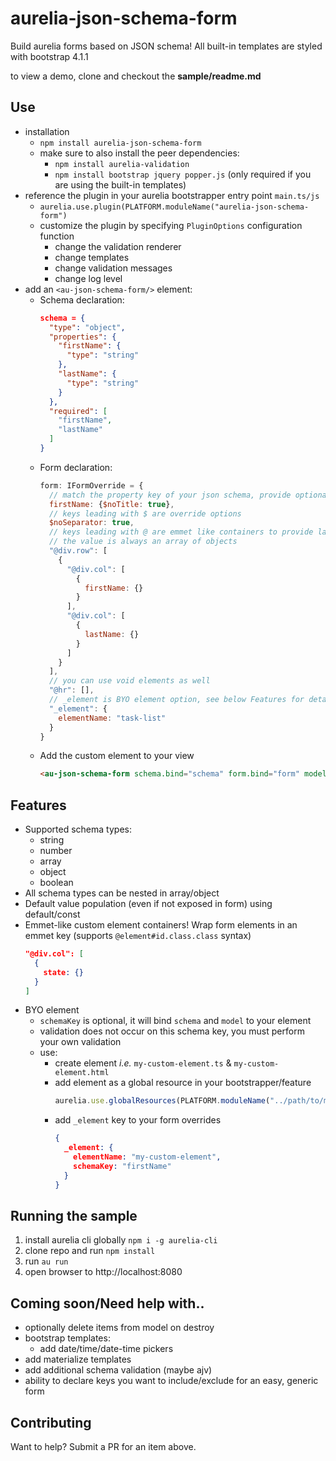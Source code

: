 # aurelia-json-schema-form

Build aurelia forms based on JSON schema! All built-in templates are styled with bootstrap 4.1.1

to view a demo, clone and checkout the **sample/readme.md**

## Use

- installation
  - `npm install aurelia-json-schema-form`
  - make sure to also install the peer dependencies: 
    - `npm install aurelia-validation`
    - `npm install bootstrap jquery popper.js` (only required if you are using the built-in templates)
- reference the plugin in your aurelia bootstrapper entry point `main.ts/js`
  - `aurelia.use.plugin(PLATFORM.moduleName("aurelia-json-schema-form")`
  - customize the plugin by specifying `PluginOptions` configuration function
    - change the validation renderer
    - change templates
    - change validation messages
    - change log level
- add an `<au-json-schema-form/>` element:
  - Schema declaration:
    ```json
    schema = {
      "type": "object",
      "properties": {
        "firstName": {
          "type": "string"
        },
        "lastName": {
          "type": "string"
        }
      },
      "required": [
        "firstName",
        "lastName"
      ]
    }
    ```
  - Form declaration:
    ```javascript
    form: IFormOverride = {
      // match the property key of your json schema, provide optional nested properties/overrides
      firstName: {$noTitle: true},
      // keys leading with $ are override options
      $noSeparator: true,
      // keys leading with @ are emmet like containers to provide layouting, see below Features for details
      // the value is always an array of objects
      "@div.row": [
        {
          "@div.col": [
            {
              firstName: {}
            }
          ],
          "@div.col": [
            {
              lastName: {}
            }
          ]
        }
      ],
      // you can use void elements as well
      "@hr": [],
      // _element is BYO element option, see below Features for details
      "_element": {
        elementName: "task-list"
      }
    }
    ```
  - Add the custom element to your view
    ```html
    <au-json-schema-form schema.bind="schema" form.bind="form" model.two-way="model" options.bind="{validateOnRender: true}"></au-json-schema-form>
    ```

## Features

- Supported schema types:
  - string
  - number
  - array
  - object
  - boolean
- All schema types can be nested in array/object
- Default value population (even if not exposed in form) using default/const
- Emmet-like custom element containers! Wrap form elements in an emmet key (supports `@element#id.class.class` syntax)
  ```json
  "@div.col": [
    {
      state: {}
    }
  ]
  ```
- BYO element
  - `schemaKey` is optional, it will bind `schema` and `model` to your element
  - validation does not occur on this schema key, you must perform your own validation
  - use:
    - create element _i.e._ `my-custom-element.ts` & `my-custom-element.html`
    - add element as a global resource in your bootstrapper/feature 
      ```javascript
      aurelia.use.globalResources(PLATFORM.moduleName("../path/to/my-custom-element"))
      ```
    - add `_element` key to your form overrides
      ```json
      {
        _element: {
          elementName: "my-custom-element",
          schemaKey: "firstName"
        }
      }
      ```

## Running the sample

1. install aurelia cli globally `npm i -g aurelia-cli`
2. clone repo and run `npm install`
3. run `au run`
4. open browser to http://localhost:8080

## Coming soon/Need help with..

- optionally delete items from model on destroy
- bootstrap templates:
  - add date/time/date-time pickers
- add materialize templates
- add additional schema validation (maybe ajv)
- ability to declare keys you want to include/exclude for an easy, generic form

## Contributing

Want to help? Submit a PR for an item above.
